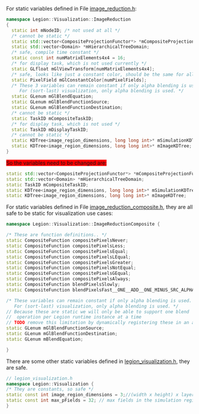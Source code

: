 For static variables defined in File [image_reduction.h](include/image_reduction.h):
```c++
namespace Legion::Visualization::ImageReduction 
{
  static int mNodeID; /* not used at all */ 
  /* cannot be static */
  static std::vector<CompositeProjectionFunctor*> *mCompositeProjectionFunctor;
  static std::vector<Domain> *mHierarchicalTreeDomain;
  /* safe, compile time constant */ 
  static const int numMatrixElements4x4 = 16;
  /* for display task, which is not used currently */
  static GLfloat mGlViewTransform[numMatrixElements4x4];
  /* safe, looks like just a constant color, should be the same for all instances */ 
  static PixelField mGlConstantColor[numPixelFields];
  /* These 3 variables can remain constant if only alpha blending is used. 
     For (sort-last) visualization, only alpha blending is used. */
  static GLenum mGlBlendEquation;
  static GLenum mGlBlendFunctionSource;
  static GLenum mGlBlendFunctionDestination;
  /* cannot be static */
  static TaskID mCompositeTaskID;
  /* for display task, which is not used */
  static TaskID mDisplayTaskID; 
  /* cannot be static */
  static KDTree<image_region_dimensions, long long int>* mSimulationKDTree;
  static KDTree<image_region_dimensions, long long int>* mImageKDTree;
}
```

<span style="background-color: #FF0000">So the variables need to be changed are:</span>
```c++
static std::vector<CompositeProjectionFunctor*> *mCompositeProjectionFunctor;
static std::vector<Domain> *mHierarchicalTreeDomain;
static TaskID mCompositeTaskID;
static KDTree<image_region_dimensions, long long int>* mSimulationKDTree;
static KDTree<image_region_dimensions, long long int>* mImageKDTree;
```

For static variables defined in File [image_reduction_composite.h](include/image_reduction_composite.h), they are all safe to be static for visualization use cases:
```c++
namespace Legion::Visualization::ImageReductionComposite {

/* These are function definitions.. */
static CompositeFunction compositePixelsNever;
static CompositeFunction compositePixelsLess;
static CompositeFunction compositePixelsEqual;
static CompositeFunction compositePixelsLEqual;
static CompositeFunction compositePixelsGreater;
static CompositeFunction compositePixelsNotEqual;
static CompositeFunction compositePixelsGEqual;
static CompositeFunction compositePixelsAlways;
static CompositeFunction blendPixelsSlowly;
static CompositeFunction blendPixelsFast__ONE__ADD__ONE_MINUS_SRC_ALPHA;

/* These variables can remain constant if only alpha blending is used. 
   For (sort-last) visualization, only alpha blending is used. */
// Because these are static we will only be able to support one blend
//  operation per Legion runtime instance at a time
// TODO remove this limitation by dynamically registering these in an array
static GLenum mGlBlendFunctionSource;
static GLenum mGlBlendFunctionDestination;
static GLenum mBlendEquation;

}
```

There are some other static variables defined in [legion_visualization.h](include/legion_visualization.h), they are safe.
```c++
// legion_visualization.h
namespace Legion::Visualization {
/* They are constants, so safe */
static const int image_region_dimensions = 3;//(width x height) x layerID
static const int max_pFields = 32; // max fields in the simulation region
}
```
